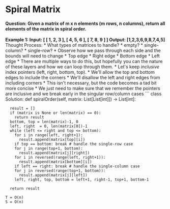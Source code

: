# Spiral Matrix
<b>
Question: Given a matrix of m x n elements (m rows, n columns), return all elements of the matrix in spiral order.
<br><br>
Example 1:  
Input:  
[  
 [ 1, 2, 3 ],   
 [ 4, 5, 6 ],   
 [ 7, 8, 9 ]    
]  
Output: [1,2,3,6,9,8,7,4,5]  
</b>
<br>
Thought Process:
* What types of matrices to handle?
  * empty?
  * single-column?
  * single-row?
* Observe how we pass through each side and the bounds will need to change
  * Top edge
  * Right edge
  * Bottom edge
  * Left edge
* There are multiple ways to do this, but hopefully you can the nature of these layers and how we can loop through them.
* Let's keep <i>inclusive</i> index pointers (left, right, bottom, top).
  * We'll allow the top and bottom edges to include the corners
  * We'll disallow the left and right edges from including corners
  * This isn't necessary, but the code becomes a tad bit more concise
  * We just need to make sure that we remember the pointers are inclusive and we break early in the singular row/column cases
```
class Solution:
    def spiralOrder(self, matrix: List[List[int]]) -> List[int]:
      
      result = []
      if (matrix is None or len(matrix) == 0):
        return result
      bottom, top = len(matrix)-1, 0
      left, right  = 0, len(matrix[0])-1
      while (left <= right and top <= bottom):
        for i in range(left, right+1):
          result.append(matrix[top][i])      
        if top == bottom: break # handle the single-row case
        for j in range(top+1, bottom):
          result.append(matrix[j][right])    
        for i in reversed(range(left, right+1)):
          result.append(matrix[bottom][i])   
        if left == right: break # handle the single-column case
        for j in reversed(range(top+1, bottom)):
          result.append(matrix[j][left])         
        left, right, top, bottom = left+1, right-1, top+1, bottom-1

      return result
```
T = O(n)
S = O(n)
